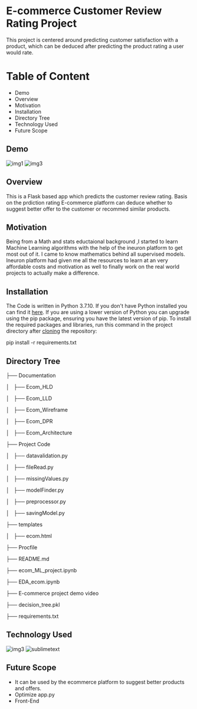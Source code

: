 # E-commerce Customer Review Rating Project
This project is centered around predicting customer satisfaction with a product, which can be deduced after predicting the product rating a user would rate.

##
# **Table of Content**

- Demo 
- Overview
- Motivation
- Installation
- Directory Tree
- Technology Used
- Future Scope

##
## **Demo**

![img1](https://user-images.githubusercontent.com/102221348/189337247-38004fef-8697-40a3-9a92-9b481fa4366c.PNG)
![img3](https://user-images.githubusercontent.com/102221348/189339264-af78d2f4-8a15-4e05-9614-12a003b2260d.PNG)

##
## **Overview**

This is a Flask based app which predicts the customer review rating. Basis on the prdiction rating E-commerce platform can deduce whether to suggest better offer to the customer or recommed similar products.

##
## **Motivation**

Being from a Math and stats eductaional background ,I started to learn Machine Learning algorithms with the help of the ineuron platform to get most out of it. I came to know mathematics behind all supervised models. Ineuron platform had given me all the resources to learn at an very affordable costs and motivation as well to finally work on the real world projects to actually make a difference.

##
## **Installation**

The Code is written in Python 3.7.10. If you don't have Python installed you can find it [here](https://www.python.org/downloads/). If you are using a lower version of Python you can upgrade using the pip package, ensuring you have the latest version of pip. To install the required packages and libraries, run this command in the project directory after [cloning](https://www.howtogeek.com/451360/how-to-clone-a-github-repository/) the repository:

pip install -r requirements.txt

##
## **Directory **Tree****
├── Documentation

│   ├── Ecom_HLD

│   ├── Ecom_LLD

│   ├── Ecom_Wireframe

│   ├── Ecom_DPR

│   ├── Ecom_Architecture

├── Project Code

│   ├── datavalidation.py

│   ├── fileRead.py

│   ├── missingValues.py

│   ├── modelFinder.py

│   ├── preprocessor.py

│   ├── savingModel.py

├── templates

│   ├── ecom.html

├── Procfile

├── README.md

├── ecom_ML_project.ipynb

├── EDA_ecom.ipynb

├── E-commerce project demo video

├── decision_tree.pkl

├── requirements.txt

##
## **Technology Used**

![img3](https://user-images.githubusercontent.com/102221348/181692163-15141f09-2390-4a85-ad70-24131554b3e0.png)
![sublimetext](https://user-images.githubusercontent.com/102221348/189339937-dbae3f29-9886-47b2-a820-6b3801b0c339.PNG)

##
## **Future Scope**

- It can be used by the ecommerce platform to suggest better products and offers.
- Optimize app.py
- Front-End
##
